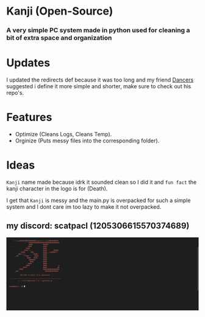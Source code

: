 # Kanji (Open-Source)
### A very simple PC system made in python used for cleaning a bit of extra space and organization

# Updates
I updated the redirects def because it was too long and my friend [Dancers](https://github.com/alluding) suggested i define it more simple and shorter, make sure to check out his repo's.

# Features
- Optimize (Cleans Logs, Cleans Temp).
- Orginize (Puts messy files into the corresponding folder).

# Ideas
`Kanji` name made because idrk it sounded clean so I did it and `fun fact` the kanji character in the logo is for (Death).


I get that `Kanji` is messy and the main.py is overpacked for such a simple system and I dont care im too lazy to make it not overpacked.


my discord: scatpacl (1205306615570374689)
--

![Preview](image.png)

